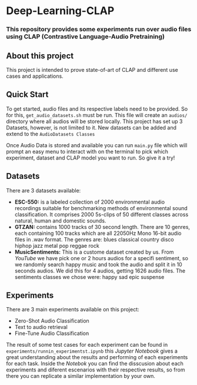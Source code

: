 # Deep-Learning-CLAP
### This repository provides some experiments run over audio files using CLAP (Contrastive Language-Audio Pretraining)
## About this project
This project is intended to prove state-of-art of CLAP and different use cases and applications.
## Quick Start
To get started, audio files and its respective labels need to be provided. So for this, ```get_audio_datasets.sh``` must be run. This file will create an ```audios/``` directory where all audios will be stored locally.
This project has set up 3 Datasets, however, is not limited to it. New datasets can be added and extend to the ```AudioDatasets Classes```

Once Audio Data is stored and available you can run ```main.py``` file which will prompt an easy menu to interact with on the terminal to pick which experiment, dataset and CLAP model you want to run. So give it a try!

## Datasets
There are 3 datasets available:

- **ESC-550:** is a labeled collection of 2000 environmental audio recordings suitable for benchmarking methods of environmental sound classification. It comprises 2000 5s-clips of 50 different classes across natural, human and domestic sounds.
- **GTZAN:** contains 1000 tracks of 30 second length. There are 10 genres, each containing 100 tracks which are all 22050Hz Mono 16-bit audio files in .wav format. The genres are:
    blues
    classical
    country
    disco
    hiphop
    jazz
    metal
    pop
    reggae
    rock
- **MusicSentiments:** This is a custome dataset created by us. From *YouTube* we have pick one or 2 hours audios for a specifi sentiment, so we randomly search happy music and took the audio and split it in 10 seconds audios. We did this for 4 audios, getting 1626 audio files. The sentiments classes we chose were:
    happy
    sad
    epic
    suspense

## Experiments
There are 3 main experiments available on this project:

- Zero-Shot Audio Classification
- Text to audio retrieval
- Fine-Tune Audio Classification

The result of some test cases for each experiment can be found in ```experiments/runnin_experimentst.ipynb``` this *Jupyter Notebook* gives a great understanding about the results and performing of each experiments for each task. Inside the *Notebok* you can find the disscusion about each experiments and diferent escenarios with their respective results, so from there you can replicate a similar implementation by your own.